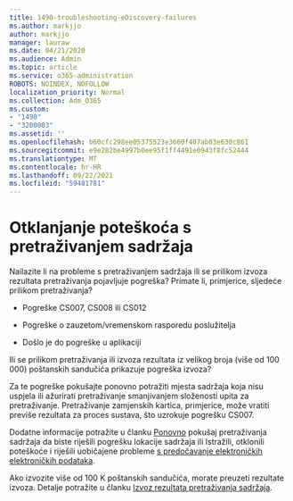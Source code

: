 ```yaml
---
title: 1490-troubleshooting-eDiscovery-failures
ms.author: markjjo
author: markjjo
manager: lauraw
ms.date: 04/21/2020
ms.audience: Admin
ms.topic: article
ms.service: o365-administration
ROBOTS: NOINDEX, NOFOLLOW
localization_priority: Normal
ms.collection: Adm_O365
ms.custom:
- "1490"
- "3200003"
ms.assetid: ''
ms.openlocfilehash: b60cfc298ee05375523e3660f407ab03e630c861
ms.sourcegitcommit: e9e282be4997b0ee95f1ff4491e0943f8fc52444
ms.translationtype: MT
ms.contentlocale: hr-HR
ms.lasthandoff: 09/22/2021
ms.locfileid: "59481781"
---
```

# <a name="troubleshoot-content-search-errors"></a>Otklanjanje poteškoća s pretraživanjem sadržaja

Nailazite li na probleme s pretraživanjem sadržaja ili se prilikom izvoza rezultata pretraživanja pojavljuje pogreška?
Primate li, primjerice, sljedeće prilikom pretraživanja?

- Pogreške CS007, CS008 ili CS012

- Pogreške o zauzetom/vremenskom rasporedu poslužitelja

- Došlo je do pogreške u aplikaciji

Ili se prilikom pretraživanja ili izvoza rezultata iz velikog broja (više od 100 000) poštanskih sandučića prikazuje pogreška izvoza?

Za te pogreške pokušajte ponovno potražiti mjesta sadržaja koja nisu uspjela ili ažurirati pretraživanje smanjivanjem složenosti upita za pretraživanje. Pretraživanje zamjenskih kartica, primjerice, može vratiti previše rezultata za proces sustava, što uzrokuje pogrešku CS007.   

Dodatne informacije potražite u članku [Ponovno](https://docs.microsoft.com/microsoft-365/compliance/retry-failed-content-search) pokušaj pretraživanja sadržaja da biste riješili pogrešku lokacije sadržaja ili Istražili, otklonili poteškoće i riješili uobičajene probleme [s predočavanje elektroničkih elektroničkih podataka](https://docs.microsoft.com/microsoft-365/compliance/ediscovery-troubleshooting-common-issues).

Ako izvozite više od 100 K poštanskih sandučića, morate preuzeti rezultate izvoza. Detalje potražite u članku [Izvoz rezultata pretraživanja sadržaja](https://docs.microsoft.com/microsoft-365/compliance/export-search-results).
